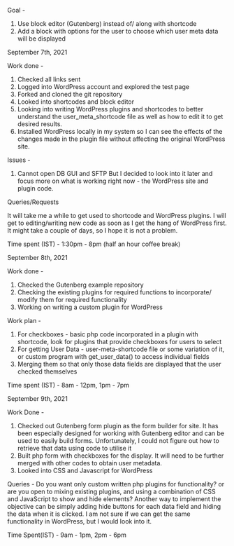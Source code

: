 Goal -
1. Use block editor (Gutenberg) instead of/ along with shortcode
2. Add a block with options for the user to choose which user meta data will be displayed

September 7th, 2021

Work done -
1. Checked all links sent
2. Logged into WordPress account and explored the test page
3. Forked and cloned the git repository
4. Looked into shortcodes and block editor
5. Looking into writing WordPress plugins and shortcodes to better understand the user_meta_shortcode file as well as how to edit it to get desired results.
6. Installed WordPress locally in my system so I can see the effects of the changes made in the plugin file without affecting the original WordPress site.

Issues -
1. Cannot open DB GUI and SFTP
   But I decided to look into it later and focus more on what is working right now - the WordPress site and plugin code.

Queries/Requests

It will take me a while to get used to shortcode and WordPress plugins. I will get to editing/writing new code as soon as I get the hang of WordPress first. It might take a couple of days, so I hope it is not a problem.

Time spent (IST) - 1:30pm - 8pm (half an hour coffee break)

September 8th, 2021

Work done -
1. Checked the Gutenberg example repository
2. Checking the existing plugins for required functions to incorporate/ modify them for required functionality
3. Working on writing a custom plugin for WordPress

Work plan -
1. For checkboxes - basic php code incorporated in a plugin with shortcode, look for plugins that provide checkboxes for users to select
2. For getting User Data - user-meta-shortcode file or some variation of it, or custom program with get_user_data() to access individual fields
3. Merging them so that only those data fields are displayed that the user checked themselves

Time spent (IST) - 8am - 12pm, 1pm - 7pm

September 9th, 2021

Work Done -
1. Checked out Gutenberg form plugin as the form builder for site. It has been especially designed for working with Gutenberg editor and can be used to easily build forms.  Unfortunately, I could not figure out how to retrieve that data using code to utilise it
2. Built php form with checkboxes for the display. It will need to be further merged with other codes to obtain user metadata.
3. Looked into CSS and Javascript for WordPress

Queries -
Do you want only custom written php plugins for functionality? or are you open to mixing existing plugins, and using a combination of CSS and JavaScript to show and hide elements? Another way to implement the objective can be simply adding hide buttons for each data field and hiding the data when it is clicked. I am not sure if we can get the same functionality in WordPress, but I would look into it.

Time Spent(IST) - 9am - 1pm, 2pm - 6pm
